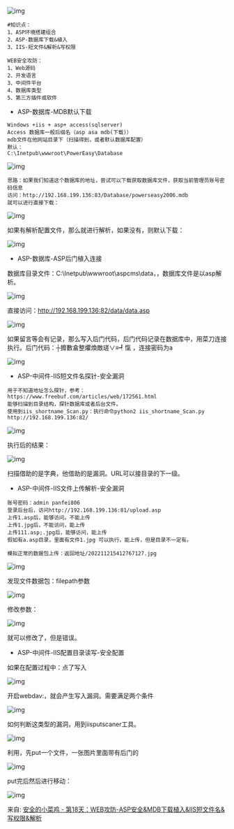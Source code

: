 ![img](https://cdn.nlark.com/yuque/0/2024/png/1591503/1721114680091-967cf66e-9ac2-45b4-830a-5212c2919edb.png)

```plain
#知识点：
1、ASP环境搭建组合
2、ASP-数据库下载&植入
3、IIS-短文件&解析&写权限

WEB安全攻防：
1、Web源码
2、开发语言
3、中间件平台
4、数据库类型
5、第三方插件或软件
```

- ASP-数据库-MDB默认下载

```plain
Windows +iis + asp+ access(sqlserver)
Access 数据库一般后缀名（asp asa mdb(下载)）
mdb文件在他网站目录下（扫描得到，或者默认数据库配置）
默认：
C:\Inetpub\wwwroot\PowerEasy\Database
```

![img](https://cdn.nlark.com/yuque/0/2024/png/1591503/1721114679966-a69dc468-3c2c-465c-9b38-07ef8bdd9f85.png)

```plain
思路：如果我们知道这个数据库的地址，尝试可以下载获取数据库文件，获取当前管理员账号密码信息
访问：http://192.168.199.136:83/Database/powerseasy2006.mdb
就可以进行直接下载：
```

![img](https://cdn.nlark.com/yuque/0/2024/png/1591503/1721114679956-db0656c7-550a-4506-92d3-8abf0b63e124.png)

如果有解析配置文件，那么就进行解析，如果没有，则默认下载：

![img](https://cdn.nlark.com/yuque/0/2024/png/1591503/1721114679967-d97b7058-e4cf-4c98-807b-b2d78e650c1d.png)

- ASP-数据库-ASP后门植入连接

数据库目录文件：C:\Inetpub\wwwroot\aspcms\data，，数据库文件是以asp解析。

![img](https://cdn.nlark.com/yuque/0/2024/png/1591503/1721114679958-6d7625c7-3625-40e2-a7a3-e8b560ee2639.png)

直接访问：http://192.168.199.136:82/data/data.asp

![img](https://cdn.nlark.com/yuque/0/2024/png/1591503/1721114680860-29ec8b1e-16d6-4546-8011-0073aa6ad30d.png)

如果留言等会有记录，那么写入后门代码，后门代码记录在数据库中，用菜刀连接执行。后门代码：┼攠數畣整爠煥敵瑳∨≡┩愾 ，连接密码为a

![img](https://cdn.nlark.com/yuque/0/2024/png/1591503/1721114680546-53ee0456-2021-4904-8cfe-6e3fb47ca38f.png)

- ASP-中间件-IIS短文件名探针-安全漏洞

```plain
用于不知道地址怎么探针，参考：https://www.freebuf.com/articles/web/172561.html
能够扫描到目录结构，探针数据库或者后台文件。
使用到iis_shortname_Scan.py：执行命令python2 iis_shortname_Scan.py http://192.168.199.136:82/
```

![img](https://cdn.nlark.com/yuque/0/2024/png/1591503/1721114680268-6eba6a58-04e2-4921-a6a2-bd033905c610.png)

执行后的结果：

![img](https://cdn.nlark.com/yuque/0/2024/png/1591503/1721114680917-00d30931-158d-437a-b217-54ec6be6a663.png)

扫描借助的是字典，他借助的是漏洞。URL可以接目录的下一级。

- ASP-中间件-IIS文件上传解析-安全漏洞

```plain
账号密码：admin panfei806
登录后台后，访问http://192.168.199.136:81/upload.asp
上传1.asp后，能够访问。不能上传
上传1.jpg后，不能访问，能上传
上传111.asp;.jpg后，能够访问，能上传
假如有a.asp目录，里面有文件1.jpg 可以执行，能上传，但是目录不一定有。

模拟正常的数据包上传：返回地址/202211215412767127.jpg
```

![img](https://cdn.nlark.com/yuque/0/2024/png/1591503/1721114680802-0965a6f5-b247-46ed-9aa7-56de92c1f8e9.png)

发现文件数据包：filepath参数

![img](https://cdn.nlark.com/yuque/0/2024/png/1591503/1721114681036-c5e18f37-4b91-4dbe-b6ec-748984eeaf6e.png)

修改参数：

![img](https://cdn.nlark.com/yuque/0/2024/png/1591503/1721114680875-84bbede8-e951-4f5c-890d-89c3a5ccc5e0.png)

就可以修改了，但是错误。

- ASP-中间件-IIS配置目录读写-安全配置

如果在配置过程中：点了写入

![img](https://cdn.nlark.com/yuque/0/2024/png/1591503/1721114681138-919aa781-ee9d-474d-a7e8-4ba73da05ca8.png)

开启webdav:，就会产生写入漏洞。需要满足两个条件

![img](https://cdn.nlark.com/yuque/0/2024/png/1591503/1721114681247-de117107-bc48-4095-91d1-7ddeee7e279c.png)

如何判断这类型的漏洞，用到iisputscaner工具。

![img](https://cdn.nlark.com/yuque/0/2024/png/1591503/1721114681493-a7152ed1-15b3-4863-be47-6e7165e4dabd.png)

利用，先put一个文件，一张图片里面带有后门的

![img](https://cdn.nlark.com/yuque/0/2024/png/1591503/1721114681277-cf4fcab0-037f-4730-b980-7ba01e4516ca.png)

put完后然后进行移动：

![img](https://cdn.nlark.com/yuque/0/2024/png/1591503/1721114681369-79fec126-0f50-4f3d-a751-b0779dc50200.png)



来自: [安全的小菜鸡 - 第18天：WEB攻防-ASP安全&MDB下载植入&IIS短文件名&写权限&解析](http://www.mumuxi8.com/?id=21)